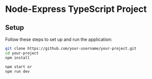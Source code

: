 # Node-Express TypeScript Project

## Setup

Follow these steps to set up and run the application:

```bash
git clone https://github.com/your-username/your-project.git
cd your-project
npm install

npm start or
npm run dev
```
